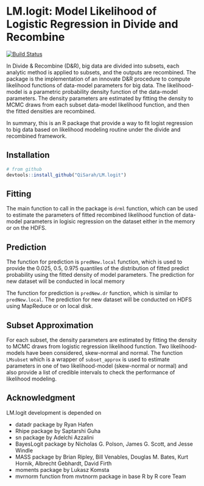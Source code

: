 # LM.logit: Model Likelihood of Logistic Regression in Divide and Recombine

[![Build Status](https://github.com/QiSarah/LM.logit.git)](https://github.com/QiSarah/LM.logit.git)

In Divide & Recombine (D&R), big data are divided into subsets, each analytic method is applied to subsets, and the outputs are recombined. The package is the implementation of an innovate D&R procedure to compute likelihood functions of data-model parameters for big data. The likelihood-model is a parametric probability density function of the data-model parameters. The density parameters are estimated by fitting the density to MCMC draws from each subset data-model likelihood function, and then the fitted densities are recombined.

In summary, this is an R package that provide a way to fit logist regression to big data based 
on likelihood modeling routine under the divide and recombined framework.


## Installation

```r
# from github
devtools::install_github("QiSarah/LM.logit")
```

## Fitting

The main function to call in the package is `drml` function, which can
be used to estimate the parameters of fitted recombined likelihood function of data-model parameters in logisic regression on the dataset either in the memory or on the HDFS.

## Prediction 

The function for prediction is `predNew.local` function, which is used to provide the 0.025, 0.5, 0.975 quantiles of the distribution of fitted predict probability using the fitted density of model parameters. The prediction for new dataset
will be conducted in local memory 

The function for prediction is `predNew.dr` function, which is similar to `predNew.local`. The prediction for new dataset
will be conducted on HDFS using MapReduce or on local disk.

## Subset Approximation

For each subset, the density parameters are estimated by fitting the density to MCMC draws from logistic regression likelihood function. Two likelihood-models have been considered, skew-normal and normal. The function `LMsubset` which is a wrapper of `subset_approx` is used to estimate parameters in one of two likelihood-model (skew-normal or normal) and also provide a list of credible intervals to check the performance of likelihood modeling.

## Acknowledgment

LM.logit development is depended on 

- datadr package by Ryan Hafen
- Rhipe package by Saptarshi Guha
- sn package by Adelchi Azzalini
- BayesLogit package by Nicholas G. Polson, James G. Scott, and Jesse Windle
- MASS package by Brian Ripley, Bill Venables, Douglas M. Bates, Kurt Hornik, Albrecht Gebhardt, David Firth
- moments package by Lukasz Komsta
- mvrnorm function from mvtnorm package in base R by R core Team
